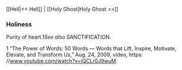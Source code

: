[[Hell|<< Hell]]  |  [[Holy Ghost|Holy Ghost >>]]

### Holiness
Purity of heart.1*See also* SANCTIFICATION.



1 “The Power of Words: 50 Words — Words that Lift, Inspire, Motivate, Elevate, and Transform Us,” Aug. 24, 2009, video, https: //www.youtube.com/watch?v=iQCLr0J9wuM.